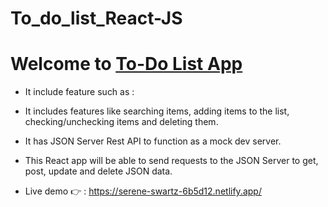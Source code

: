 # To_do_list_React-JS
# Welcome to [To-Do List App](https://serene-swartz-6b5d12.netlify.app/)
* It include feature such as :
* It includes features like searching items, adding items to the list, checking/unchecking items and deleting them.
* It has JSON Server Rest API to function as a mock dev server.
* This React app will be able to send requests to the JSON Server to get, post, update and delete JSON data. 


* Live demo 👉  : https://serene-swartz-6b5d12.netlify.app/ 

